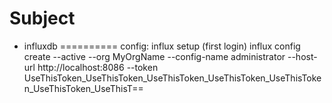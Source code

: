 Subject
=======
* influxdb
==========
config: 
influx setup (first login)
influx config create --active --org MyOrgName --config-name administrator --host-url http://localhost:8086 --token UseThisToken_UseThisToken_UseThisToken_UseThisToken_UseThisToken_UseThisToken_UseThisT==